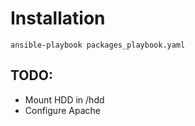 # Installation
```
ansible-playbook packages_playbook.yaml
```

## TODO:
- Mount HDD in /hdd
- Configure Apache
